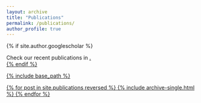 ```yaml
---
layout: archive
title: "Publications"
permalink: /publications/
author_profile: true
---
```


{% if site.author.googlescholar %}
  <div class="wordwrap">Check our recent publications in <a href="{{https://scholar.google.com/citations?user=-5bbqWsAAAAJ&hl=en}}">.</div>
{% endif %}

{% include base_path %}

{% for post in site.publications reversed %}
  {% include archive-single.html %}
{% endfor %}
